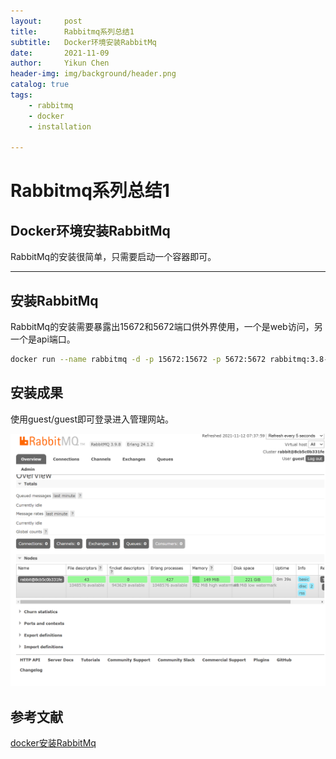 ```yaml
---
layout:     post
title:      Rabbitmq系列总结1
subtitle:   Docker环境安装RabbitMq
date:       2021-11-09
author:     Yikun Chen
header-img: img/background/header.png
catalog: true
tags:
    - rabbitmq
    - docker
    - installation

---
```



# Rabbitmq系列总结1

Docker环境安装RabbitMq
--

RabbitMq的安装很简单，只需要启动一个容器即可。

---

## 安装RabbitMq

RabbitMq的安装需要暴露出15672和5672端口供外界使用，一个是web访问，另一个是api端口。

```bash
docker run --name rabbitmq -d -p 15672:15672 -p 5672:5672 rabbitmq:3.8-management
```

## 安装成果

使用guest/guest即可登录进入管理网站。

![picture1](/img/rabbitmq/installation.png)  

参考文献
--

[docker安装RabbitMq](https://juejin.cn/post/6844903970545090574)
